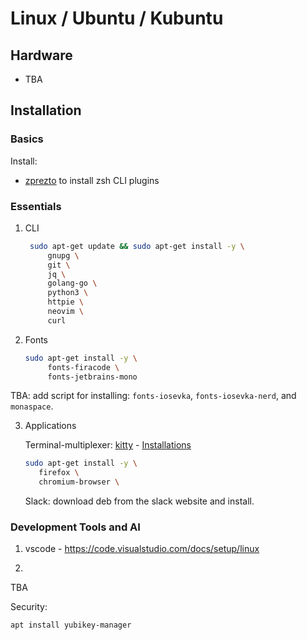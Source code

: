 # Linux / Ubuntu / Kubuntu

## Hardware
<a name="hardware"></a>

* TBA

## Installation
<a name="installation"></a>

### Basics
<a name="firststeps"></a>

Install:

- [zprezto](https://github.com/sorin-ionescu/prezto) to install zsh CLI plugins

### Essentials

1. CLI

   ```bash
    sudo apt-get update && sudo apt-get install -y \
        gnupg \
        git \
        jq \
        golang-go \
        python3 \
        httpie \
        neovim \
        curl
    ```

2. Fonts

   ```bash
   sudo apt-get install -y \
        fonts-firacode \
        fonts-jetbrains-mono
   ```

  TBA: add script for installing: `fonts-iosevka`, `fonts-iosevka-nerd`, and `monaspace`.

3. Applications

   Terminal-multiplexer: [kitty](https://sw.kovidgoyal.net/kitty/) - [Installations](https://sw.kovidgoyal.net/kitty/binary)

   ```bash
   sudo apt-get install -y \
      firefox \
      chromium-browser \
   ```

   Slack: download deb from the slack website and install.

### Development Tools and AI
<a name="developmenttools"></a>

1. vscode - https://code.visualstudio.com/docs/setup/linux

2. 




TBA


Security:

```bash
apt install yubikey-manager 
```
